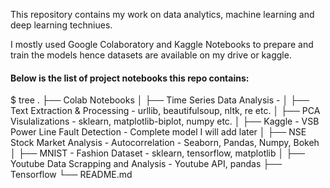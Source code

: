 This repository contains my work on data analytics, machine learning and deep learning techniues. 

I mostly used Google Colaboratory and Kaggle Notebooks to prepare and train the models hence datasets are available on my drive or kaggle.

#### Below is the list of project notebooks this repo contains:
$ tree
.
├── Colab Notebooks
│   ├── Time Series Data Analysis - 
│   ├── Text Extraction & Processing - urllib, beautifulsoup, nltk, re etc.
│   ├── PCA Visulalizations - sklearn, matplotlib-biplot, numpy etc.
│   ├── Kaggle - VSB Power Line Fault Detection - Complete model I will add later
│   ├── NSE Stock Market Analysis - Autocorrelation - Seaborn, Pandas, Numpy, Bokeh 
│   ├── MNIST - Fashion Dataset - sklearn, tensorflow, matplotlib
│   ├── Youtube Data Scrapping and Analysis - Youtube API, pandas
├── Tensorflow
└── README.md
